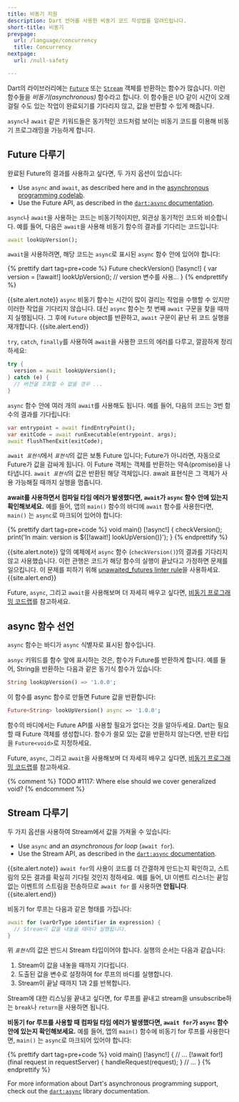 ```yaml
---
title: 비동기 지원
description: Dart 언어를 사용한 비동기 코드 작성법을 알려드립니다.
short-title: 비동기
prevpage:
  url: /language/concurrency
  title: Concurrency
nextpage:
  url: /null-safety

---
```


<?code-excerpt replace="/ *\/\/\s+ignore_for_file:[^\n]+\n//g; /(^|\n) *\/\/\s+ignore:[^\n]+\n/$1/g; /(\n[^\n]+) *\/\/\s+ignore:[^\n]+\n/$1\n/g; / *\/\/\s+ignore:[^\n]+//g; /([A-Z]\w*)\d\b/$1/g"?>

Dart의 라이브러리에는 [`Future`][] 또는 [`Stream`][] 객체를 반환하는 함수가 많습니다.
이런 함수들을 _비동기(asynchronous)_ 함수라고 합니다.
이 함수들은 I/O 같이 시간이 오래 걸릴 수도 있는
작업이 완료되기를 기다리지 않고, 값을 반환할 수 있게 해줍니다.

`async`나 `await` 같은 키워드들은 동기적인 코드처럼 보이는
비동기 코드를 이용해 비동기 프로그래밍을 가능하게 합니다.


## Future 다루기

완료된 Future의 결과를 사용하고 싶다면, 두 가지 옵션이 있습니다:

* Use `async` and `await`, as described here and in the
  [asynchronous programming codelab](/codelabs/async-await).
* Use the Future API, as described in the
  [`dart:async` documentation](/libraries/dart-async#future).

`async`나 `await`을 사용하는 코드는 비동기적이지만, 외관상 동기적인 코드와 비슷합니다.
예를 들어, 다음은 `await`을 사용해 비동기 함수의 결과를 기다리는 코드입니다:

<?code-excerpt "misc/lib/language_tour/async.dart (await-lookUpVersion)"?>
```dart
await lookUpVersion();
```

`await`을 사용하려면, 해당 코드는 `async`로 표시된 `async` 함수 안에 있어야 합니다:

<?code-excerpt "misc/lib/language_tour/async.dart (checkVersion)" replace="/async|await/[!$&!]/g"?>
{% prettify dart tag=pre+code %}
Future<void> checkVersion() [!async!] {
  var version = [!await!] lookUpVersion();
  // version 변수를 사용...
}
{% endprettify %}

{{site.alert.note}}
  `async` 비동기 함수는 시간이 많이 걸리는 작업을 수행할 수 있지만
  이러한 작업을 기다리지 않습니다. 대신 `async` 함수는 첫 번째 `await` 구문을 찾을 때까지 실행됩니다.
  그 후에 `Future` object를 반환하고, `await` 구문이 끝난 뒤 코드 실행을 재개합니다.
{{site.alert.end}}

`try`, `catch`, `finally`를 사용하여 `await`을 사용한 코드의 에러를 다루고, 깔끔하게 정리하세요:

<?code-excerpt "misc/lib/language_tour/async.dart (try-catch)"?>
```dart
try {
  version = await lookUpVersion();
} catch (e) {
  // 버전을 조회할 수 없을 경우 ...
}
```

`async` 함수 안에 여러 개의 `await`를 사용해도 됩니다.
예를 들어, 다음의 코드는 3번 함수의 결과를 기다립니다:

<?code-excerpt "misc/lib/language_tour/async.dart (repeated-await)"?>
```dart
var entrypoint = await findEntryPoint();
var exitCode = await runExecutable(entrypoint, args);
await flushThenExit(exitCode);
```

<code>await <em>표현식</em></code>에서 <code><em>표현식</em></code>의 값은 보통 Future 입니다;
Future가 아니라면, 자동으로 Future가 값을 감싸게 됩니다.
이 Future 객체는 객체를 반환하는 약속(promise)을 나타냅니다.
<code>await <em>표현식</em></code>의 값은 반환된 해당 객체입니다.
await 표현식은 그 객체가 사용 가능해질 때까지 실행을 멈춥니다.

**await를 사용하면서 컴파일 타임 에러가 발생했다면, `await`가 `async` 함수 안에 있는지 확인해보세요.**
예를 들어, 앱의 `main()` 함수의 바디에 `await` 함수를 사용한다면,
`main()` 는 `async`로 마크되어 있어야 합니다:

<?code-excerpt "misc/lib/language_tour/async.dart (main)" replace="/async|await/[!$&!]/g"?>
{% prettify dart tag=pre+code %}
void main() [!async!] {
  checkVersion();
  print('In main: version is ${[!await!] lookUpVersion()}');
}
{% endprettify %}

{{site.alert.note}}
  앞의 예제에서 `async` 함수 (`checkVersion()`)의 결과를 기다리지 않고 사용했습니다.
  이런 관행은 코드가 해당 함수의 실행이 끝났다고 가정하면 문제를 일으킵니다.
  이 문제를 피하기 위해 [unawaited_futures linter rule][]을 사용하세요.
{{site.alert.end}}

Future, `async`, 그리고 `await`을 사용해보며 더 자세히 배우고 싶다면,
[비동기 프로그래밍 코드랩](/codelabs/async-await)를 참고하세요.


## async 함수 선언

`async` 함수는 바디가 `async` 식별자로 표시된 함수입니다.

`asnyc` 키워드를 함수 앞에 표시하는 것은, 함수가 Future를 반환하게 합니다.
예를 들어, String을 반환하는 다음과 같은 동기식 함수가 있습니다:

<?code-excerpt "misc/lib/language_tour/async.dart (sync-lookUpVersion)"?>
```dart
String lookUpVersion() => '1.0.0';
```

이 함수를 async 함수로 만들면 Future 값을 반환합니다:

<?code-excerpt "misc/lib/language_tour/async.dart (async-lookUpVersion)"?>
```dart
Future<String> lookUpVersion() async => '1.0.0';
```

함수의 바디에서는 Future API를 사용할 필요가 없다는 것을 알아두세요.
Dart는 필요할 때 Future 객체를 생성합니다.
함수가 쓸모 있는 값을 반환하지 않는다면, 반환 타입을 `Future<void>`로 지정하세요.

Future, `async`, 그리고 `await`을 사용해보며 더 자세히 배우고 싶다면,
[비동기 프로그래밍 코드랩](/codelabs/async-await)를 참고하세요.

{% comment %}
TODO #1117: Where else should we cover generalized void?
{% endcomment %}


## Stream 다루기

두 가지 옵션을 사용하여 Stream에서 값을 가져올 수 있습니다:

* Use `async` and an _asynchronous for loop_ (`await for`).
* Use the Stream API, as described in the
  [`dart:async` documentation](/libraries/dart-async#stream).

{{site.alert.note}}
   `await for`의 사용이 코드를 더 간결하게 만드는지 확인하고,
   스트림의 모든 결과를 확실히 기다릴 것인지 정하세요.
   예를 들어, UI 이벤트 리스너는 끝임없는 이벤트의 스트림을 전송하므로 `await for` 를 사용하면 **안됩니다**.
{{site.alert.end}}

비동기 for 루프는 다음과 같은 형태를 가집니다:

<?code-excerpt "misc/lib/language_tour/async.dart (await-for)"?>
```dart
await for (varOrType identifier in expression) {
  // Stream이 값을 내놓을 때마다 실행됩니다.
}
```

위 <code><em>표현식</em></code>의 값은 반드시 Stream 타입이어야 합니다.
실행의 순서는 다음과 같습니다:

1. Stream이 값을 내놓을 때까지 기다립니다.
2. 도출된 값을 변수로 설정하여 for 루프의 바디를 실행합니다.
3. Stream이 끝날 때까지 1과 2를 반복합니다.

Stream에 대한 리스닝을 끝내고 싶다면,
for 루프를 끝내고 stream을 unsubscribe하는 `break`나 `return`을 사용하면 됩니다.

**비동기 for 루프를 사용할 때 컴파일 타임 에러가 발생했다면,
`await for`가 `async` 함수 안에 있는지 확인해보세요.**
예를 들어, 앱의 `main()` 함수에 비동기 for 루프를 사용한다면,
`main()` 는 `async`로 마크되어 있어야 합니다:

<?code-excerpt "misc/lib/language_tour/async.dart (number_thinker)" replace="/async|await for/[!$&!]/g"?>
{% prettify dart tag=pre+code %}
void main() [!async!] {
  // ...
  [!await for!] (final request in requestServer) {
    handleRequest(request);
  }
  // ...
}
{% endprettify %}

For more information about Dart's asynchronous programming support,
check out the [`dart:async`](/libraries/dart-async) library documentation.

[`Future`]: {{site.dart-api}}/{{site.data.pkg-vers.SDK.channel}}/dart-async/Future-class.html
[`Stream`]: {{site.dart-api}}/{{site.data.pkg-vers.SDK.channel}}/dart-async/Stream-class.html
[unawaited_futures linter rule]: /tools/linter-rules/unawaited_futures
